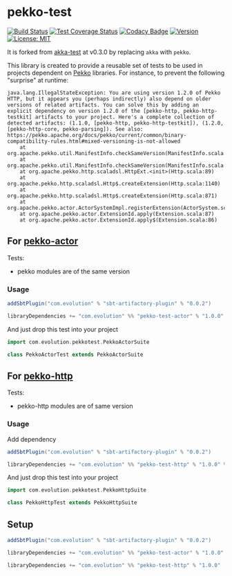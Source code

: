 # pekko-test 
[![Build Status](https://github.com/evolution-gaming/pekko-test/workflows/CI/badge.svg)](https://github.com/evolution-gaming/pekko-test/actions?query=workflow%3ACI)
[![Test Coverage Status](https://coveralls.io/repos/github/evolution-gaming/pekko-test/badge.svg?branch=master)](https://coveralls.io/github/evolution-gaming/pekko-test?branch=master)
[![Codacy Badge](https://app.codacy.com/project/badge/Grade/f9aa81c4c7ec41c1bc61a957052b4b43)](https://app.codacy.com/gh/evolution-gaming/pekko-test/dashboard?utm_source=gh&utm_medium=referral&utm_content=&utm_campaign=Badge_grade)
[![Version](https://img.shields.io/badge/version-click-blue)](https://evolution.jfrog.io/artifactory/api/search/latestVersion?g=com.evolution&a=pekko-test-actor_2.13&repos=public)
[![License: MIT](https://img.shields.io/badge/License-MIT-yellowgreen.svg)](https://opensource.org/licenses/MIT)

It is forked from [akka-test](https://github.com/evolution-gaming/akka-test) at v0.3.0 by replacing `akka` with `pekko`.

This library is created to provide a reusable set of tests to be used in projects dependent on [Pekko](https://pekko.apache.org)
libraries. For instance, to prevent the following "surprise" at runtime:

```
java.lang.IllegalStateException: You are using version 1.2.0 of Pekko HTTP, but it appears you (perhaps indirectly) also depend on older versions of related artifacts. You can solve this by adding an explicit dependency on version 1.2.0 of the [pekko-http, pekko-http-testkit] artifacts to your project. Here's a complete collection of detected artifacts: (1.1.0, [pekko-http, pekko-http-testkit]), (1.2.0, [pekko-http-core, pekko-parsing]). See also: https://pekko.apache.org/docs/pekko/current/common/binary-compatibility-rules.html#mixed-versioning-is-not-allowed
	at org.apache.pekko.util.ManifestInfo.checkSameVersion(ManifestInfo.scala:188)
	at org.apache.pekko.util.ManifestInfo.checkSameVersion(ManifestInfo.scala:166)
	at org.apache.pekko.http.scaladsl.HttpExt.<init>(Http.scala:89)
	at org.apache.pekko.http.scaladsl.Http$.createExtension(Http.scala:1140)
	at org.apache.pekko.http.scaladsl.Http$.createExtension(Http.scala:871)
	at org.apache.pekko.actor.ActorSystemImpl.registerExtension(ActorSystem.scala:1175)
	at org.apache.pekko.actor.ExtensionId.apply(Extension.scala:87)
	at org.apache.pekko.actor.ExtensionId.apply$(Extension.scala:86)
```

## For [pekko-actor](https://pekko.apache.org/docs/pekko/current/)

Tests:
* pekko modules are of the same version

### Usage

```scala
addSbtPlugin("com.evolution" % "sbt-artifactory-plugin" % "0.0.2")

libraryDependencies += "com.evolution" %% "pekko-test-actor" % "1.0.0" % Test
```

And just drop this test into your project 

```scala
import com.evolution.pekkotest.PekkoActorSuite

class PekkoActorTest extends PekkoActorSuite
```


## For [pekko-http](https://pekko.apache.org/docs/pekko-http/current/)

Tests:
* pekko-http modules are of same version

### Usage

Add dependency

```scala
addSbtPlugin("com.evolution" % "sbt-artifactory-plugin" % "0.0.2")

libraryDependencies += "com.evolution" %% "pekko-test-http" % "1.0.0" % Test
```

And just drop this test into your project

```scala
import com.evolution.pekkotest.PekkoHttpSuite

class PekkoHttpTest extends PekkoHttpSuite
```

## Setup

```scala
addSbtPlugin("com.evolution" % "sbt-artifactory-plugin" % "0.0.2")

libraryDependencies += "com.evolution" %% "pekko-test-actor" % "1.0.0"

libraryDependencies += "com.evolution" %% "pekko-test-http" % "1.0.0"
```
